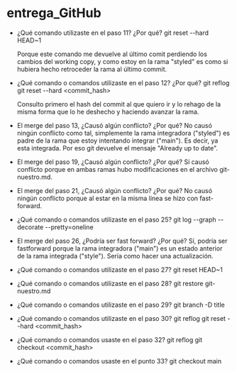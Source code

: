 # entrega_GitHub

- ¿Qué comando utilizaste en el paso 11? ¿Por qué?
	git reset --hard HEAD~1
	
	Porque este comando me devuelve al último comit perdiendo 
	los cambios del working copy, y como estoy en la rama "styled" 
	es como si hubiera hecho retroceder la rama al último commit.

- ¿Qué comando o comandos utilizaste en el paso 12? ¿Por qué?
 	git reflog 
	git reset --hard <commit_hash>
	
	Consulto primero el hash del commit al que quiero ir y lo rehago de la
	misma forma que lo he deshecho y haciendo avanzar la rama.
   

- El merge del paso 13, ¿Causó algún conflicto? ¿Por qué?
	No causó ningún conflicto como tal, simplemente la rama integradora ("styled")
	es padre de la rama que estoy intentando integrar ("main"). Es decir, ya
	esta integrada. Por eso git devuelve el mensaje "Already up to date".


- El merge del paso 19, ¿Causó algún conflicto? ¿Por qué?
	Sí causó conflicto porque en ambas ramas hubo modificaciones en el 
	archivo git-nuestro.md.


- El merge del paso 21, ¿Causó algún conflicto? ¿Por qué?
	No causó ningún conflicto porque al estar en la misma línea
	se hizo con fast-forward.


- ¿Qué comando o comandos utilizaste en el paso 25?
	git log --graph --decorate --pretty=oneline


- El merge del paso 26, ¿Podría ser fast forward? ¿Por qué?
	Sí, podría ser fastforward porque la rama integradora ("main")
	es un estado anterior de la rama integrada ("style").
	Sería como hacer una actualización.


- ¿Qué comando o comandos utilizaste en el paso 27?
	git reset HEAD~1


- ¿Qué comando o comandos utilizaste en el paso 28?
	git restore git-nuestro.md


- ¿Qué comando o comandos utilizaste en el paso 29?
	git branch -D title


- ¿Qué comando o comandos utilizaste en el paso 30?
	git reflog
	git reset --hard <commit_hash>


- ¿Qué comando o comandos usaste en el paso 32?
	git reflog
	git checkout <commit_hash>


- ¿Qué comando o comandos usaste en el punto 33?
	git checkout main
